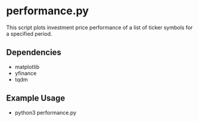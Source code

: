 # performance.py 

This script plots investment price performance of a list of ticker symbols for a specified period. 

## Dependencies
* matplotlib
* yfinance 
* tqdm

## Example Usage
* python3 performance.py 

